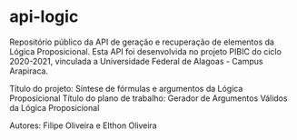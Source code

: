 # api-logic

Repositório público da API de geração e recuperação de elementos da Lógica Proposicional. Esta API foi desenvolvida no projeto PIBIC do ciclo 2020-2021, vinculada a Universidade Federal de Alagoas - Campus Arapiraca. 

Título do projeto: Síntese de fórmulas e argumentos da Lógica Proposicional
Título do plano de trabalho: Gerador de Argumentos Válidos da Lógica Proposicional

Autores: Filipe Oliveira e Elthon Oliveira
